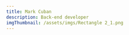 ```yaml
---
title: Mark Cuban
description: Back-end developer
imgThumbnail: /assets/imgs/Rectangle 2_1.png
---
```

